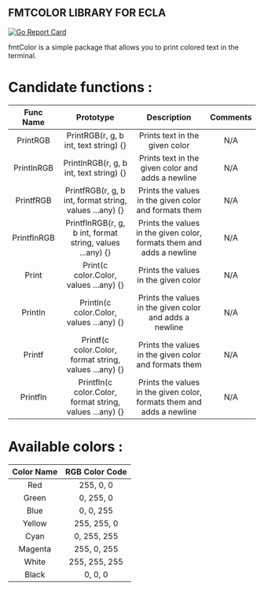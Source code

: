 ## FMTCOLOR LIBRARY FOR ECLA

[![Go Report Card](https://goreportcard.com/badge/github.com/Eclalang/fmtColor)](https://goreportcard.com/report/github.com/Eclalang/fmtColor)

fmtColor is a simple package that allows you to print colored text in the terminal.

# Candidate functions :

|  Func Name  |                         Prototype                         |                              Description                              | Comments |
|:-----------:|:---------------------------------------------------------:|:---------------------------------------------------------------------:|:--------:|
|  PrintRGB   |           PrintRGB(r, g, b int, text string) {}           |                    Prints text in the given color                     |   N/A    |
| PrintlnRGB  |          PrintlnRGB(r, g, b int, text string) {}          |           Prints text in the given color and adds a newline           |   N/A    |
|  PrintfRGB  |  PrintfRGB(r, g, b int, format string, values ...any) {}  |         Prints the values in the given color and formats them         |   N/A    |
| PrintflnRGB | PrintflnRGB(r, g, b int, format string, values ...any) {} | Prints the values in the given color, formats them and adds a newline |   N/A    |
|    Print    |          Print(c color.Color, values ...any) {}           |                 Prints the values in the given color                  |   N/A    |         
|   Println   |         Println(c color.Color, values ...any) {}          |        Prints the values in the given color and adds a newline        |   N/A    |         
|   Printf    |  Printf(c color.Color, format string, values ...any) {}   |         Prints the values in the given color and formats them         |   N/A    |         
|  Printfln   | Printfln(c color.Color, format string, values ...any) {}  | Prints the values in the given color, formats them and adds a newline |   N/A    |         

# Available colors :
| Color Name | RGB Color Code |
|:----------:|:--------------:|
|    Red     |   255, 0, 0    |
|   Green    |   0, 255, 0    |
|    Blue    |   0, 0, 255    |
|   Yellow   |  255, 255, 0   |
|    Cyan    |  0, 255, 255   |
|  Magenta   |  255, 0, 255   |
|   White    | 255, 255, 255  |
|   Black    |    0, 0, 0     |